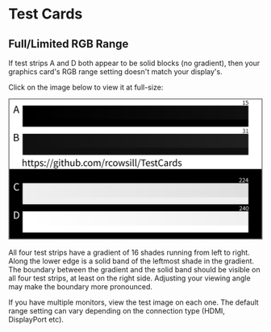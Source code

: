 # Test Cards

## Full/Limited RGB Range

If test strips A and D both appear to be solid blocks (no gradient), then your graphics card's RGB range setting doesn't match your display's.

Click on the image below to view it at full-size:

![Test card for full/limited RGB range](RangeTest.png)

All four test strips have a gradient of 16 shades running from left to right. Along the lower edge is a solid band of the leftmost shade in the gradient. The boundary between the gradient and the solid band should be visible on all four test strips, at least on the right side. Adjusting your viewing angle may make the boundary more pronounced.

If you have multiple monitors, view the test image on each one. The default range setting can vary depending on the connection type (HDMI, DisplayPort etc).
